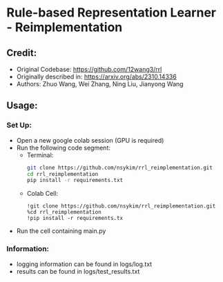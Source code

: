 # Rule-based Representation Learner - Reimplementation
## Credit:
- Original Codebase: https://github.com/12wang3/rrl
- Originally described in: https://arxiv.org/abs/2310.14336
- Authors: Zhuo Wang, Wei Zhang, Ning Liu, Jianyong Wang


## Usage:
### Set Up:
- Open a new google colab session (GPU is required)
- Run the following code segment:
    - Terminal: 
        ```bash
        git clone https://github.com/nsykim/rrl_reimplementation.git
        cd rrl_reimplementation
        pip install -r requirements.txt
        ```
    - Colab Cell:
        ```colab
        !git clone https://github.com/nsykim/rrl_reimplementation.git
        %cd rrl_reimplementation
        !pip install -r requirements.tx
        ```
- Run the cell containing main.py

### Information: 
- logging information can be found in logs/log.txt
- results can be found in logs/test_results.txt